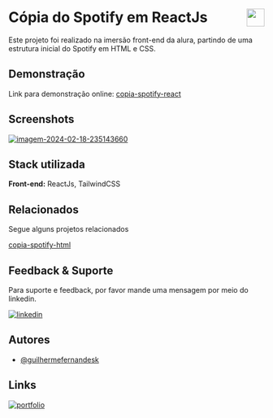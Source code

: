 # Cópia do Spotify em ReactJs <img align="right" height="35" src="https://storage.googleapis.com/pr-newsroom-wp/1/2018/11/Spotify_Logo_CMYK_Green.png"/>

Este projeto foi realizado na imersão front-end da alura, partindo de uma estrutura inicial do Spotify em HTML e CSS.

## Demonstração

Link para demonstração online: [copia-spotify-react](https://guilherme-spotify.netlify.app)

## Screenshots

<a href="https://ibb.co/C09KVmf"><img src="https://i.ibb.co/Lpgd9Y3/imagem-2024-02-18-235143660.png" alt="imagem-2024-02-18-235143660" border="0"></a>

## Stack utilizada

**Front-end:** ReactJs, TailwindCSS

## Relacionados

Segue alguns projetos relacionados

[copia-spotify-html](https://github.com/guilhermefernandesk/copia-spotify-html)

## Feedback & Suporte

Para suporte e feedback, por favor mande uma mensagem por meio do linkedin.

[![linkedin](https://img.shields.io/badge/linkedin-0A66C2?style=for-the-badge&logo=linkedin&logoColor=white)](https://www.linkedin.com/in/iguilherme/)

## Autores

- [@guilhermefernandesk](https://www.github.com/guilhermefernandesk)

## Links

[![portfolio](https://img.shields.io/badge/my_portfolio-000?style=for-the-badge&logo=ko-fi&logoColor=white)](https://guilherme-portifolio.netlify.app)
